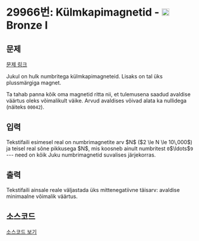 # 29966번: Külmkapimagnetid - <img src="https://static.solved.ac/tier_small/5.svg" style="height:20px" /> Bronze I

<!-- performance -->

<!-- 문제 제출 후 깃허브에 푸시를 했을 때 제출한 코드의 성능이 입력될 공간입니다.-->

<!-- end -->

## 문제

[문제 링크](https://boj.kr/29966)


<p>Jukul on hulk numbritega külmkapimagneteid. Lisaks on tal üks plussmärgiga magnet.</p>

<p>Ta tahab panna kõik oma magnetid ritta nii, et tulemusena saadud avaldise väärtus oleks võimalikult väike. Arvud avaldises võivad alata ka nullidega (näiteks <code>00042</code>).</p>



## 입력


<p>Tekstifaili esimesel real on numbrimagnetite arv $N$ ($2 \le N \le 10\,000$) ja teisel real sõne pikkusega $N$, mis koosneb ainult numbritest <code>0</code>$\ldots$<code>9</code> --- need on kõik Juku numbrimagnetid suvalises järjekorras.</p>



## 출력


<p>Tekstifaili ainsale reale väljastada üks mittenegatiivne täisarv: avaldise minimaalne võimalik väärtus.</p>



## 소스코드

[소스코드 보기](Külmkapimagnetid.py)
